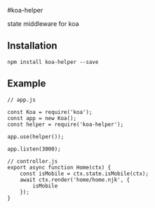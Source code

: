 #koa-helper

state middleware for koa

## Installation

```
npm install koa-helper --save
```

## Example

```
// app.js

const Koa = require('koa');
const app = new Koa();
const helper = require('koa-helper');

app.use(helper());

app.listen(3000);

// controller.js
export async function Home(ctx) {
    const isMobile = ctx.state.isMobile(ctx);
    await ctx.render('home/home.njk', {
        isMobile
    });
}

```

